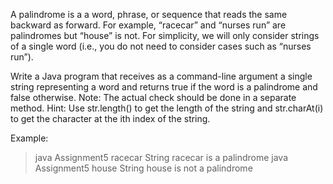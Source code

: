 <!-- Numbers & Sequences
Primes, Fibonacci, Palindrome,… -->
<!-- Assignment 1 -->
<!-- Perfect number is a positive number that is equal to the sum of its proper divisors (i.e., the sum of its positive divisors excluding the number itself). 
For example, the sum of the proper divisors of 28 would be 1 + 2 + 4 + 7 + 14 = 28, which means that 28 is a perfect number. 
The sum of the proper divisors of 24, however, would be 1 + 2 + 3 + 4 + 6 + 8 + 12 = 36, which means that 24 is not a perfect number.

Write a Java program that prints to the screen all the perfect numbers under 1000.

Use a method called isPrefectNumber(…) in your program. The method should receive as input a number and return a boolean stating whether the number is a perfect number. -->


<!-- Assignment 2 -->
<!-- The Fibonacci sequence is a sequence of integers where every number after the first two is the sum of the two preceding ones: 
	1, 1, 2, 3, 5, 8, 13, 21, …
Write a Java program that receives a number as an input and prints the Fibonacci sequence, stopping when the current number in the sequence is larger than the given input. 
For example, for n=50:
// For example, for n=50:
// >>run Assignment332 50
// 1
// 1
// 2
// 3
// 5
// 8
// 13
// 21
// 34 -->
 
<!-- Assignment 3 -->
<!-- Write a method that receives an integer i representing an index and returns the i^th item in the Fibonacci sequence. Note that the first index is 0 and not 1. -->

<!-- Assignment 4 (BONUS) -->
A palindrome is a a word, phrase, or sequence that reads the same backward as forward. For example, “racecar” and “nurses run” are palindromes but “house” is not. 
For simplicity, we will only consider strings of a single word (i.e., you do not need to consider cases such as “nurses run”).

Write a Java program that receives as a command-line argument a single string representing a word and returns true if the word is a palindrome and false otherwise. 
Note: The actual check should be done in a separate method. 
Hint: Use str.length() to get the length of the string and str.charAt(i) to get the character at the ith index of the string. 

Example: 
> java Assignment5 racecar 
String racecar is a palindrome
> java Assignment5 house
String house is not a palindrome
